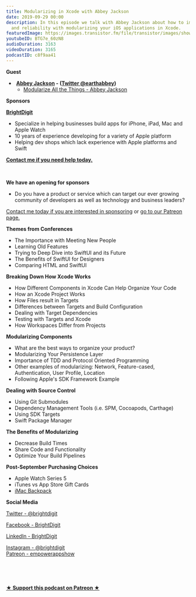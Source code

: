 ```yaml
---
title: Modularizing in Xcode with Abbey Jackson
date: 2019-09-29 00:00
description: In this episode we talk with Abbey Jackson about how to improve testing
  and reliability with modularizing your iOS applications in Xcode.
featuredImage: https://images.transistor.fm/file/transistor/images/show/122/full_1533929410-artwork.jpg
youtubeID: BTG7e_60zN8
audioDuration: 3163
videoDuration: 3165
podcastID: c8f9aa41
---
```

<p><b>Guest</b></p><ul><li> <a href="https://abbeyjackson.ca"><strong>Abbey Jackson</strong></a><strong> - (</strong><a href="https://twitter.com/earthabbey"><strong>Twitter @earthabbey</strong></a><strong>)</strong><ul><li><a href="https://vimeo.com/showcase/6225806/video/354783100">Modularize All the Things - Abbey Jackson</a></li></ul>
</li></ul><p><b>Sponsors</b></p><p><a href="https://brightdigit.com/"><strong>BrightDigit</strong></a></p><ul>
<li>Specialize in helping businesses build apps for iPhone, iPad, Mac and Apple Watch</li>
<li>10 years of experience developing for a variety of Apple platform</li>
<li>Helping dev shops which lack experience with Apple platforms and Swift</li>
</ul><p><a href="https://brightdigit.com/contact/"><strong>Contact me if you need help today.</strong></a></p><p><br></p><p><strong>We have an opening for sponsors</strong></p><ul><li>Do you have a product or service which can target our ever growing community of developers as well as technology and business leaders? </li></ul><p><a href="https://brightdigit.com/contact/">Contact me today if you are interested in sponsoring</a> or <a href="https://www.patreon.com/empowerappsshow">go to our Patreon page.</a></p><p><b>Themes from Conferences</b></p><ul>
<li>The Importance with Meeting New People</li>
<li>Learning Old Features</li>
<li>Trying to Deep Dive into SwiftUI and its Future</li>
<li>The Benefits of SwiftUI for Designers</li>
<li>Comparing HTML and SwiftUI</li>
</ul><p><b>Breaking Down How Xcode Works</b></p><ul>
<li>How Different Components in Xcode Can Help Organize Your Code</li>
<li>How an Xcode Project Works</li>
<li>How Files result in Targets</li>
<li>Differences between Targets and Build Configuration</li>
<li>Dealing with Target Dependencies</li>
<li>Testing with Targets and Xcode</li>
<li>How Workspaces Differ from Projects</li>
</ul><p><b>Modularizing Components</b></p><ul>
<li>What are the best ways to organize your product?</li>
<li>Modularizing Your Persistence Layer</li>
<li>Importance of TDD and Protocol Oriented Programming</li>
<li>Other examples of modularizing: Network, Feature-cased, Authentication, User Profile, Location</li>
<li>Following Apple's SDK Framework Example</li>
</ul><p><b>Dealing with Source Control</b></p><ul>
<li>Using Git Submodules</li>
<li>Dependency Management Tools (i.e. SPM, Cocoapods, Carthage)</li>
<li>Using SDK Targets</li>
<li>Swift Package Manager</li>
</ul><p><b>The Benefits of Modularizing</b></p><ul>
<li>Decrease Build Times</li>
<li>Share Code and Functionality</li>
<li>Optimize Your Build Pipelines</li>
</ul><p><b>Post-September Purchasing Choices</b></p><ul>
<li>Apple Watch Series 5</li>
<li>iTunes vs App Store Gift Cards</li>
<li><a href="https://www.amazon.com/Lavolta-Carrying-Case-Apple-27-inch/dp/B01DYHDQNI">iMac Backpack</a></li>
</ul><p><b>Social Media</b></p><p><a href="https://twitter.com/brightdigit">Twitter - @brightdigit</a></p><p><a href="http://facebook.com/brightdigit">Facebook - BrightDigit</a></p><p><a href="https://www.linkedin.com/company/bright-digit">LinkedIn - BrightDigit</a></p><p><a href="https://www.instagram.com/brightdigit/">Instagram - @brightdigit</a><br><a href="https://www.patreon.com/empowerappsshow">Patreon - empowerappshow</a></p><p><br></p><p><br></p><p><strong><a href="https://www.patreon.com/empowerappsshow" rel="payment" title="★ Support this podcast on Patreon ★">★ Support this podcast on Patreon ★</a></strong></p>
      
